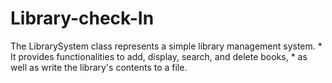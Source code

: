 # Library-check-In
The LibrarySystem class represents a simple library management system.  * It provides functionalities to add, display, search, and delete books,  * as well as write the library's contents to a file.
